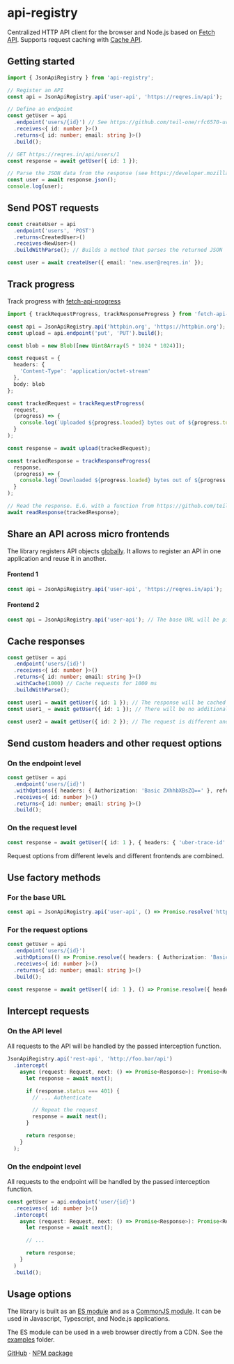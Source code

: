 # api-registry

Centralized HTTP API client for the browser and Node.js based on [Fetch API](https://developer.mozilla.org/en-US/docs/Web/API/Fetch).
Supports request caching with [Cache API](https://developer.mozilla.org/en-US/docs/Web/API/Cache).

## Getting started

```typescript
import { JsonApiRegistry } from 'api-registry';

// Register an API
const api = JsonApiRegistry.api('user-api', 'https://reqres.in/api');

// Define an endpoint
const getUser = api
  .endpoint('users/{id}') // See https://github.com/teil-one/rfc6570-uri-template for supported templates
  .receives<{ id: number }>()
  .returns<{ id: number; email: string }>()
  .build();

// GET https://reqres.in/api/users/1
const response = await getUser({ id: 1 });

// Parse the JSON data from the response (see https://developer.mozilla.org/en-US/docs/Web/API/Response)
const user = await response.json();
console.log(user);
```

## Send POST requests
```typescript
const createUser = api
  .endpoint('users', 'POST')
  .returns<CreatedUser>()
  .receives<NewUser>()
  .buildWithParse(); // Builds a method that parses the returned JSON

const user = await createUser({ email: 'new.user@reqres.in' });
```

## Track progress
Track progress with [fetch-api-progress](https://www.npmjs.com/package/fetch-api-progress)

```typescript
import { trackRequestProgress, trackResponseProgress } from 'fetch-api-progress';

const api = JsonApiRegistry.api('httpbin.org', 'https://httpbin.org');
const upload = api.endpoint('put', 'PUT').build();

const blob = new Blob([new Uint8Array(5 * 1024 * 1024)]);

const request = {
  headers: {
    'Content-Type': 'application/octet-stream'
  },
  body: blob
};

const trackedRequest = trackRequestProgress(
  request,
  (progress) => {
    console.log(`Uploaded ${progress.loaded} bytes out of ${progress.total ?? 'unknown'}`)
  }
);

const response = await upload(trackedRequest);

const trackedResponse = trackResponseProgress(
  response,
  (progress) => {
    console.log(`Downloaded ${progress.loaded} bytes out of ${progress.total ?? 'unknown'}`)
  }
);

// Read the response. E.G. with a function from https://github.com/teil-one/api-registry/blob/main/test/progress/download.spec.ts
await readResponse(trackedResponse);
```

## Share an API across micro frontends

The library registers API objects [globally](https://developer.mozilla.org/en-US/docs/Glossary/Global_object). It allows to register an API in one application and reuse it in another.

#### Frontend 1

```typescript
const api = JsonApiRegistry.api('user-api', 'https://reqres.in/api');
```

#### Frontend 2

```typescript
const api = JsonApiRegistry.api('user-api'); // The base URL will be picked up from the already registered API
```

## Cache responses

```typescript
const getUser = api
  .endpoint('users/{id}')
  .receives<{ id: number }>()
  .returns<{ id: number; email: string }>()
  .withCache(1000) // Cache requests for 1000 ms
  .buildWithParse();

const user1 = await getUser({ id: 1 }); // The response will be cached for 1 second
const user1_ = await getUser({ id: 1 }); // There will be no additional HTTP request. The data will be read from the cache

const user2 = await getUser({ id: 2 }); // The request is different and the HTTP response will be cached for 1 second
```

## Send custom headers and other request options

### On the endpoint level

```typescript
const getUser = api
  .endpoint('users/{id}')
  .withOptions({ headers: { Authorization: 'Basic ZXhhbXBsZQ==' }, referrer: 'http://foo.bar/' }) // See all options at https://developer.mozilla.org/en-US/docs/Web/API/Request
  .receives<{ id: number }>()
  .returns<{ id: number; email: string }>()
  .build();
```

### On the request level

```typescript
const response = await getUser({ id: 1 }, { headers: { 'uber-trace-id': '00000000000000009c54cc5904914703:cf0f9dbcc295b86c:0:1' }});
```

Request options from different levels and different frontends are combined.

## Use factory methods

### For the base URL

```typescript
const api = JsonApiRegistry.api('user-api', () => Promise.resolve('https://reqres.in/api'));
```

### For the request options

```typescript
const getUser = api
  .endpoint('users/{id}')
  .withOptions(() => Promise.resolve({ headers: { Authorization: 'Basic ZXhhbXBsZQ==' }}))
  .receives<{ id: number }>()
  .returns<{ id: number; email: string }>()
  .build();

const response = await getUser({ id: 1 }, () => Promise.resolve({ headers: { 'uber-trace-id': '00000000000000009c54cc5904914703:cf0f9dbcc295b86c:0:1' }}));
```

## Intercept requests

### On the API level

All requests to the API will be handled by the passed interception function.

```typescript
JsonApiRegistry.api('rest-api', 'http://foo.bar/api')
  .intercept(
    async (request: Request, next: () => Promise<Response>): Promise<Response> => {
      let response = await next();

      if (response.status === 401) {
        // ... Authenticate

        // Repeat the request
        response = await next();
      }

      return response;
    }
  );
```

### On the endpoint level

All requests to the endpoint will be handled by the passed interception function.

```typescript
const getUser = api.endpoint('user/{id}')
  .receives<{ id: number }>()
  .intercept(
    async (request: Request, next: () => Promise<Response>): Promise<Response> => {
      let response = await next();

      // ...

      return response;
    }
  )
  .build();
```

## Usage options

The library is built as an [ES module](https://developer.mozilla.org/en-US/docs/Web/JavaScript/Guide/Modules) and as a [CommonJS module](https://nodejs.org/api/modules.html). It can be used in Javascript, Typescript, and Node.js applications.

The ES module can be used in a web browser directly from a CDN. See the [examples](examples/) folder.

[GitHub](https://github.com/teil-one/api-registry) · [NPM package](https://www.npmjs.com/package/api-registry)
